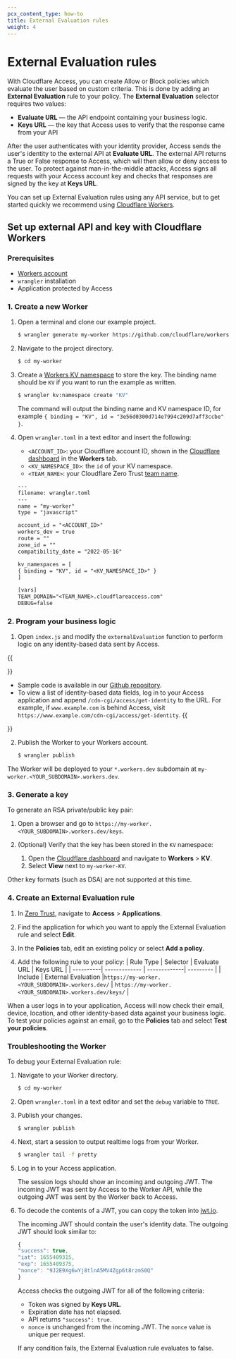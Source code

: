 ```yaml
---
pcx_content_type: how-to
title: External Evaluation rules
weight: 4
---
```


# External Evaluation rules

With Cloudflare Access, you can create Allow or Block policies which evaluate the user based on custom criteria. This is done by adding an **External Evaluation** rule to your policy. The **External Evaluation** selector requires two values:

- **Evaluate URL** — the API endpoint containing your business logic.
- **Keys URL** — the key that Access uses to verify that the response came from your API

After the user authenticates with your identity provider, Access sends the user's identity to the external API at **Evaluate URL**. The external API returns a True or False response to Access, which will then allow or deny access to the user. To protect against man-in-the-middle attacks, Access signs all requests with your Access account key and checks that responses are signed by the key at **Keys URL**.

You can set up External Evaluation rules using any API service, but to get started quickly we recommend using [Cloudflare Workers](/workers/).

## Set up external API and key with Cloudflare Workers

### Prerequisites

- [Workers account](/workers/get-started/guide/)
- `wrangler` installation
- Application protected by Access

### 1. Create a new Worker

1. Open a terminal and clone our example project.

   ```sh
   $ wrangler generate my-worker https://github.com/cloudflare/workers-access-external-auth-example
   ```

2. Navigate to the project directory.

   ```sh
   $ cd my-worker
   ```

3. Create a [Workers KV namespace](/workers/wrangler/workers-kv/) to store the key. The binding name should be `KV` if you want to run the example as written.

   ```sh
   $ wrangler kv:namespace create "KV"
   ```

   The command will output the binding name and KV namespace ID, for example `{ binding = "KV", id = "3e56d0300d714e7994c209d7aff3ccbe" }`.

4. Open `wrangler.toml` in a text editor and insert the following:

   - `<ACCOUNT_ID>`: your Cloudflare account ID, shown in the [Cloudflare dashboard](https://dash.cloudflare.com/) in the **Workers** tab.
   - `<KV_NAMESPACE_ID>`: the `id` of your KV namespace.
   - `<TEAM_NAME>`: your Cloudflare Zero Trust [team name](/cloudflare-one/glossary/#team-name).

   ```txt
   ---
   filename: wrangler.toml
   ---
   name = "my-worker"
   type = "javascript"

   account_id = "<ACCOUNT_ID>"
   workers_dev = true
   route = ""
   zone_id = ""
   compatibility_date = "2022-05-16"

   kv_namespaces = [
   { binding = "KV", id = "<KV_NAMESPACE_ID>" }
   ]

   [vars]
   TEAM_DOMAIN="<TEAM_NAME>.cloudflareaccess.com"
   DEBUG=false
   ```

### 2. Program your business logic

1. Open `index.js` and modify the `externalEvaluation` function to perform logic on any identity-based data sent by Access.

{{<Aside type="note">}}

- Sample code is available in our [Github repository](https://github.com/cloudflare/workers-access-external-auth-example).
- To view a list of identity-based data fields, log in to your Access application and append `/cdn-cgi/access/get-identity` to the URL. For example, if `www.example.com` is behind Access, visit `https://www.example.com/cdn-cgi/access/get-identity`.
  {{</Aside>}}

2. Publish the Worker to your Workers account.

   ```sh
   $ wrangler publish
   ```

The Worker will be deployed to your `*.workers.dev` subdomain at `my-worker.<YOUR_SUBDOMAIN>.workers.dev`.

### 3. Generate a key

To generate an RSA private/public key pair:

1. Open a browser and go to `https://my-worker.<YOUR_SUBDOMAIN>.workers.dev/keys`.

2. (Optional) Verify that the key has been stored in the `KV` namespace:
   1. Open the [Cloudflare dashboard](https://dash.cloudflare.com/) and navigate to **Workers** > **KV**.
   2. Select **View** next to `my-worker-KV`.

Other key formats (such as DSA) are not supported at this time.

### 4. Create an External Evaluation rule

1. In [Zero Trust](https://one.dash.cloudflare.com/), navigate to **Access** > **Applications**.

2. Find the application for which you want to apply the External Evaluation rule and select **Edit**.

3. In the **Policies** tab, edit an existing policy or select **Add a policy**.

4. Add the following rule to your policy:
   | Rule Type | Selector | Evaluate URL | Keys URL |
   | ----------| ------------- | -------------| --------- |
   | Include | External Evaluation |`https://my-worker.<YOUR_SUBDOMAIN>.workers.dev/` | `https://my-worker.<YOUR_SUBDOMAIN>.workers.dev/keys/` |

When a user logs in to your application, Access will now check their email, device, location, and other identity-based data against your business logic. To test your policies against an email, go to the **Policies** tab and select **Test your policies**.

### Troubleshooting the Worker

To debug your External Evaluation rule:

1. Navigate to your Worker directory.

   ```sh
   $ cd my-worker
   ```

2. Open `wrangler.toml` in a text editor and set the `debug` variable to `TRUE`.

3. Publish your changes.

   ```sh
   $ wrangler publish
   ```

4. Next, start a session to output realtime logs from your Worker.

   ```sh
   $ wrangler tail -f pretty
   ```

5. Log in to your Access application.

   The session logs should show an incoming and outgoing JWT. The incoming JWT was sent by Access to the Worker API, while the outgoing JWT was sent by the Worker back to Access.

6. To decode the contents of a JWT, you can copy the token into [jwt.io](https://jwt.io/).

   The incoming JWT should contain the user's identity data. The outgoing JWT should look similar to:

   ```js
   {
   "success": true,
   "iat": 1655409315,
   "exp": 1655409375,
   "nonce": "9J2E9Xg6wYj8tlnA5MV4Zgp6t8rzmS0Q"
   }
   ```

   Access checks the outgoing JWT for all of the following criteria:

   - Token was signed by **Keys URL**.
   - Expiration date has not elapsed.
   - API returns `"success": true`.
   - `nonce` is unchanged from the incoming JWT. The `nonce` value is unique per request.

   If any condition fails, the External Evaluation rule evaluates to false.
